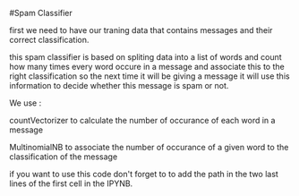 #Spam Classifier

first we need to have our traning data that contains messages and their correct classification.

this spam classifier is based on spliting data into a list of words and count how many times every word occure in a message and associate this to the right
classification so the next time it will be giving a message it will use this information to decide whether this message is spam or not.


We use :


countVectorizer to calculate the number of occurance of each word in a message

MultinomialNB to associate the number of occurance of a given word to the classification of the message

if you want to use this code don't forget to to add the path in the two last lines of the first cell in the IPYNB.
